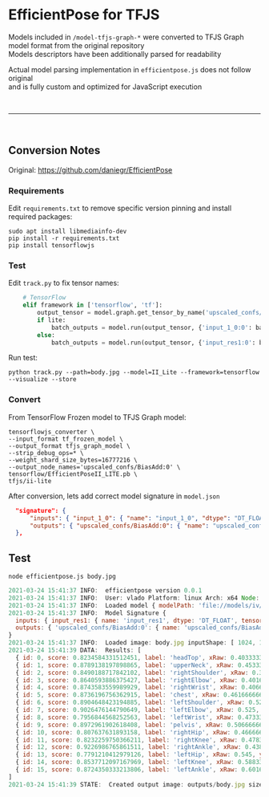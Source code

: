 # EfficientPose for TFJS

Models included in `/model-tfjs-graph-*` were converted to TFJS Graph model format from the original repository  
Models descriptors have been additionally parsed for readability

Actual model parsing implementation in `efficientpose.js` does not follow original  
and is fully custom and optimized for JavaScript execution

<br><hr><br>

## Conversion Notes

Original: <https://github.com/daniegr/EfficientPose>

### Requirements

Edit `requirements.txt` to remove specific version pinning and install required packages:

```shell
sudo apt install libmediainfo-dev
pip install -r requirements.txt
pip install tensorflowjs
```

### Test

Edit `track.py` to fix tensor names:

```python
    # TensorFlow
    elif framework in ['tensorflow', 'tf']:
        output_tensor = model.graph.get_tensor_by_name('upscaled_confs/BiasAdd:0')
        if lite:
            batch_outputs = model.run(output_tensor, {'input_1_0:0': batch})            
        else:
            batch_outputs = model.run(output_tensor, {'input_res1:0': batch})
```

Run test:

```shell
python track.py --path=body.jpg --model=II_Lite --framework=tensorflow --visualize --store
```

### Convert

From TensorFlow Frozen model to TFJS Graph model:

```shell
tensorflowjs_converter \
--input_format tf_frozen_model \
--output_format tfjs_graph_model \
--strip_debug_ops=* \
--weight_shard_size_bytes=16777216 \
--output_node_names='upscaled_confs/BiasAdd:0' \
tensorflow/EfficientPoseII_LITE.pb \
tfjs/ii-lite
```

After conversion, lets add correct model signature in `model.json`

```json
  "signature": {
      "inputs": { "input_1_0": { "name": "input_1_0", "dtype": "DT_FLOAT", "tensorShape":{"dim":[{"size":"1"},{"size":"-1"},{"size":"-1"},{"size":"3"}]} } },
      "outputs": { "upscaled_confs/BiasAdd:0": { "name": "upscaled_confs/BiasAdd:0", "dtype": "DT_FLOAT", "tensorShape":{"dim":[{"size":"1"},{"size":"-1"},{"size":"-1"},{"size":"16"}]} } }
  },
```

## Test

```shell
node efficientpose.js body.jpg
```

```js
2021-03-24 15:41:37 INFO:  efficientpose version 0.0.1
2021-03-24 15:41:37 INFO:  User: vlado Platform: linux Arch: x64 Node: v15.12.0
2021-03-24 15:41:37 INFO:  Loaded model { modelPath: 'file://models/iv/efficientpose.json', minScore: 0.2 } tensors: 955 bytes: 25643252
2021-03-24 15:41:37 INFO:  Model Signature {
  inputs: { input_res1: { name: 'input_res1', dtype: 'DT_FLOAT', tensorShape: { dim: [ { size: '1' }, { size: '600' }, { size: '600' }, { size: '3' } } } },
  outputs: { 'upscaled_confs/BiasAdd:0': { name: 'upscaled_confs/BiasAdd:0', dtype: 'DT_FLOAT', tensorShape: { dim: [ { size: '1' }, { size: '-1' }, { size: '-1' }, { size: '16' } } } }
}
2021-03-24 15:41:37 INFO:  Loaded image: body.jpg inputShape: [ 1024, 1024, 3 ] outputShape: [ 1, 600, 600, 3 ] decoded size: 3145728
2021-03-24 15:41:39 DATA:  Results: [
  { id: 0, score: 0.8234584331512451, label: 'headTop', xRaw: 0.4033333333333333, yRaw: 0.051666666666666666, x: 413, y: 53 },
  { id: 1, score: 0.8789138197898865, label: 'upperNeck', xRaw: 0.4533333333333333, yRaw: 0.18166666666666667, x: 464, y: 186 },
  { id: 2, score: 0.8490188717842102, label: 'rightShoulder', xRaw: 0.395, yRaw: 0.205, x: 404, y: 210 },
  { id: 3, score: 0.8640593886375427, label: 'rightElbow', xRaw: 0.40166666666666667, yRaw: 0.3333333333333333, x: 411, y: 341 },
  { id: 4, score: 0.8743583559989929, label: 'rightWrist', xRaw: 0.4066666666666667, yRaw: 0.45666666666666667, x: 416, y: 468 },
  { id: 5, score: 0.8736196756362915, label: 'chest', xRaw: 0.46166666666666667, yRaw: 0.21166666666666667, x: 473, y: 217 },
  { id: 6, score: 0.8904648423194885, label: 'leftShoulder', xRaw: 0.5283333333333333, yRaw: 0.215, x: 541, y: 220 },
  { id: 7, score: 0.9026476144790649, label: 'leftElbow', xRaw: 0.525, yRaw: 0.3616666666666667, x: 538, y: 370 },
  { id: 8, score: 0.7956844568252563, label: 'leftWrist', xRaw: 0.47333333333333333, yRaw: 0.49166666666666664, x: 485, y: 503 },
  { id: 9, score: 0.8972961902618408, label: 'pelvis', xRaw: 0.5066666666666667, yRaw: 0.45666666666666667, x: 519, y: 468 },
  { id: 10, score: 0.807637631893158, label: 'rightHip', xRaw: 0.4666666666666667, yRaw: 0.45666666666666667, x: 478, y: 468 },
  { id: 11, score: 0.8232259750366211, label: 'rightKnee', xRaw: 0.47833333333333333, yRaw: 0.63, x: 490, y: 645 },
  { id: 12, score: 0.9226986765861511, label: 'rightAnkle', xRaw: 0.43833333333333335, yRaw: 0.79, x: 449, y: 809 },
  { id: 13, score: 0.7791210412979126, label: 'leftHip', xRaw: 0.545, yRaw: 0.4533333333333333, x: 558, y: 464 },
  { id: 14, score: 0.8537712097167969, label: 'leftKnee', xRaw: 0.5883333333333334, yRaw: 0.65, x: 602, y: 666 },
  { id: 15, score: 0.8724350333213806, label: 'leftAnkle', xRaw: 0.6016666666666667, yRaw: 0.8433333333333334, x: 616, y: 864 },
]
2021-03-24 15:41:39 STATE:  Created output image: outputs/body.jpg size: [ 1024, 1024 ]
```
